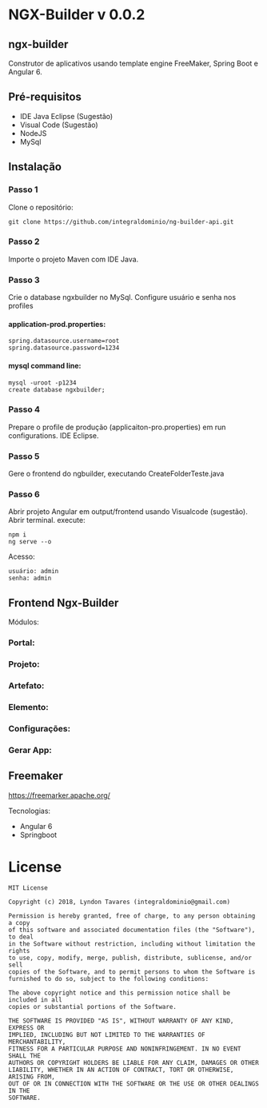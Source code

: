 # NGX-Builder v 0.0.2

## ngx-builder

Construtor de aplicativos usando template engine FreeMaker, Spring Boot e Angular 6. 

## Pré-requisitos

* IDE Java Eclipse (Sugestão)
* Visual Code (Sugestão)
* NodeJS
* MySql

## Instalação

### Passo 1

Clone o repositório:
```
git clone https://github.com/integraldominio/ng-builder-api.git
```
### Passo 2

Importe o projeto Maven com IDE Java.

### Passo 3

Crie o database ngxbuilder no MySql. Configure usuário e senha nos profiles 

#### application-prod.properties:

```
spring.datasource.username=root
spring.datasource.password=1234
```

#### mysql command line:

```
mysql -uroot -p1234
create database ngxbuilder;
```

### Passo 4 

Prepare o profile de produção (applicaiton-pro.properties) em run configurations. IDE Eclipse.

### Passo 5

Gere o frontend do ngbuilder, executando CreateFolderTeste.java

### Passo 6 

Abrir projeto Angular em output/frontend usando Visualcode (sugestão).
Abrir terminal.
execute:

```
npm i
ng serve --o
```

Acesso: 
```
usuário: admin
senha: admin
```

## Frontend Ngx-Builder

Módulos:

### Portal:
### Projeto:
### Artefato:
### Elemento:
### Configurações:
### Gerar App:


## Freemaker
https://freemarker.apache.org/

Tecnologias:

* Angular 6
* Springboot

# License
```
MIT License

Copyright (c) 2018, Lyndon Tavares (integraldominio@gmail.com)

Permission is hereby granted, free of charge, to any person obtaining a copy
of this software and associated documentation files (the "Software"), to deal
in the Software without restriction, including without limitation the rights
to use, copy, modify, merge, publish, distribute, sublicense, and/or sell
copies of the Software, and to permit persons to whom the Software is
furnished to do so, subject to the following conditions:

The above copyright notice and this permission notice shall be included in all
copies or substantial portions of the Software.

THE SOFTWARE IS PROVIDED "AS IS", WITHOUT WARRANTY OF ANY KIND, EXPRESS OR
IMPLIED, INCLUDING BUT NOT LIMITED TO THE WARRANTIES OF MERCHANTABILITY,
FITNESS FOR A PARTICULAR PURPOSE AND NONINFRINGEMENT. IN NO EVENT SHALL THE
AUTHORS OR COPYRIGHT HOLDERS BE LIABLE FOR ANY CLAIM, DAMAGES OR OTHER
LIABILITY, WHETHER IN AN ACTION OF CONTRACT, TORT OR OTHERWISE, ARISING FROM,
OUT OF OR IN CONNECTION WITH THE SOFTWARE OR THE USE OR OTHER DEALINGS IN THE
SOFTWARE.
```

